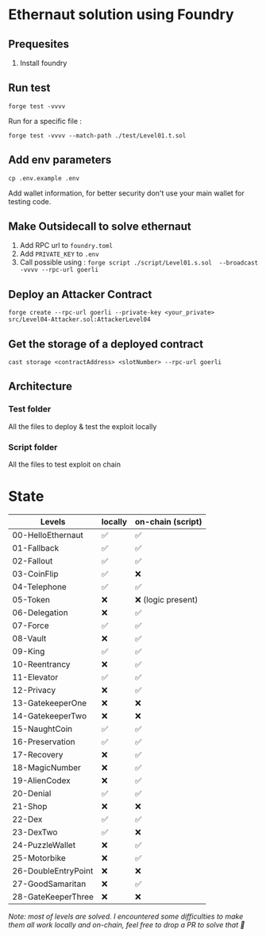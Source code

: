 # Ethernaut solution using Foundry

## Prequesites

1. Install foundry

## Run test

`forge test -vvvv`

Run for a specific file :

`forge test -vvvv --match-path ./test/Level01.t.sol `

## Add env parameters

`cp .env.example .env`

Add wallet information, for better security don't use your main wallet for testing code.

## Make Outsidecall to solve ethernaut

1. Add RPC url to `foundry.toml`
2. Add `PRIVATE_KEY` to `.env`
3. Call possible using : `forge script ./script/Level01.s.sol  --broadcast -vvvv --rpc-url goerli`

## Deploy an Attacker Contract

`forge create --rpc-url goerli --private-key <your_private> src/Level04-Attacker.sol:AttackerLevel04`

## Get the storage of a deployed contract

`cast storage <contractAddress> <slotNumber> --rpc-url goerli`

## Architecture

### Test folder

All the files to deploy & test the exploit locally

### Script folder

All the files to test exploit on chain

# State

| Levels              | locally | on-chain (script)  |
| ------------------- | ------- | ------------------ |
| 00-HelloEthernaut   | ✅      | ✅                 |
| 01-Fallback         | ✅      | ✅                 |
| 02-Fallout          | ✅      | ✅                 |
| 03-CoinFlip         | ✅      | ❌                 |
| 04-Telephone        | ✅      | ✅                 |
| 05-Token            | ❌      | ❌ (logic present) |
| 06-Delegation       | ❌      | ✅                 |
| 07-Force            | ✅      | ✅                 |
| 08-Vault            | ❌      | ✅                 |
| 09-King             | ✅      | ✅                 |
| 10-Reentrancy       | ❌      | ✅                 |
| 11-Elevator         | ✅      | ✅                 |
| 12-Privacy          | ❌      | ✅                 |
| 13-GatekeeperOne    | ❌      | ❌                 |
| 14-GatekeeperTwo    | ❌      | ❌                 |
| 15-NaughtCoin       | ✅      | ✅                 |
| 16-Preservation     | ✅      | ✅                 |
| 17-Recovery         | ❌      | ✅                 |
| 18-MagicNumber      | ❌      | ✅                 |
| 19-AlienCodex       | ❌      | ✅                 |
| 20-Denial           | ✅      | ✅                 |
| 21-Shop             | ❌      | ❌                 |
| 22-Dex              | ✅      | ✅                 |
| 23-DexTwo           | ✅      | ❌                 |
| 24-PuzzleWallet     | ❌      | ✅                 |
| 25-Motorbike        | ❌      | ✅                 |
| 26-DoubleEntryPoint | ❌      | ❌                 |
| 27-GoodSamaritan    | ❌      | ✅                 |
| 28-GateKeeperThree  | ❌      | ❌                 |

_Note: most of levels are solved. I encountered some difficulties to make them all work locally and on-chain, feel free to drop a PR to solve that 🙏_
